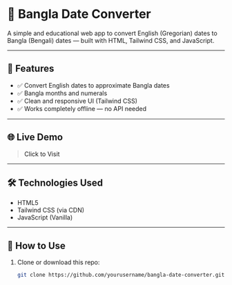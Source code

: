 # 📅 Bangla Date Converter

A simple and educational web app to convert English (Gregorian) dates to Bangla (Bengali) dates — built with HTML, Tailwind CSS, and JavaScript.

---

## 🚀 Features

- ✅ Convert English dates to approximate Bangla dates
- ✅ Bangla months and numerals
- ✅ Clean and responsive UI (Tailwind CSS)
- ✅ Works completely offline — no API needed

---

## 🌐 Live Demo

> <a herf="https://khalidhtoha.github.io/-Bangla-Date-Converter-Web-App/bangla-date.html">Click to Visit

---

## 🛠️ Technologies Used

- HTML5
- Tailwind CSS (via CDN)
- JavaScript (Vanilla)

---

## 📁 How to Use

1. Clone or download this repo:
   ```bash
   git clone https://github.com/yourusername/bangla-date-converter.git
   ```

